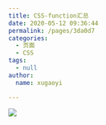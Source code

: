 ```yaml
---
title: CSS-function汇总
date: 2020-05-12 09:36:44
permalink: /pages/3da0d7
categories:
  - 页面
  - CSS
tags:
  - null
author:
  name: xugaoyi

---
```

![](https://cdn.jsdelivr.net/gh/xugaoyi/image_store/blog/20200512161232.jpg)
